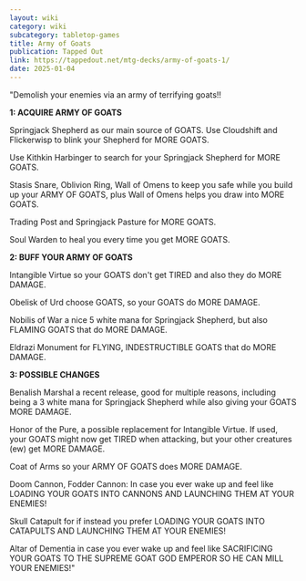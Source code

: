 ```yaml
---
layout: wiki
category: wiki
subcategory: tabletop-games
title: Army of Goats
publication: Tapped Out
link: https://tappedout.net/mtg-decks/army-of-goats-1/
date: 2025-01-04
---
```


"Demolish your enemies via an army of terrifying goats!!

**1: ACQUIRE ARMY OF GOATS**

Springjack Shepherd as our main source of GOATS. Use Cloudshift and Flickerwisp to blink your Shepherd for MORE GOATS.

Use Kithkin Harbinger to search for your Springjack Shepherd for MORE GOATS.

Stasis Snare, Oblivion Ring, Wall of Omens to keep you safe while you build up your ARMY OF GOATS, plus Wall of Omens helps you draw into MORE GOATS.

Trading Post and Springjack Pasture for MORE GOATS.

Soul Warden to heal you every time you get MORE GOATS.

**2: BUFF YOUR ARMY OF GOATS**

Intangible Virtue so your GOATS don't get TIRED and also they do MORE DAMAGE.

Obelisk of Urd choose GOATS, so your GOATS do MORE DAMAGE.

Nobilis of War a nice 5 white mana for Springjack Shepherd, but also FLAMING GOATS that do MORE DAMAGE.

Eldrazi Monument for FLYING, INDESTRUCTIBLE GOATS that do MORE DAMAGE.

**3: POSSIBLE CHANGES**

Benalish Marshal a recent release, good for multiple reasons, including being a 3 white mana for Springjack Shepherd while also giving your GOATS MORE DAMAGE.

Honor of the Pure, a possible replacement for Intangible Virtue. If used, your GOATS might now get TIRED when attacking, but your other creatures (ew) get MORE DAMAGE.

Coat of Arms so your ARMY OF GOATS does MORE DAMAGE.

Doom Cannon, Fodder Cannon: In case you ever wake up and feel like LOADING YOUR GOATS INTO CANNONS AND LAUNCHING THEM AT YOUR ENEMIES!

Skull Catapult for if instead you prefer LOADING YOUR GOATS INTO CATAPULTS AND LAUNCHING THEM AT YOUR ENEMIES!

Altar of Dementia in case you ever wake up and feel like SACRIFICING YOUR GOATS TO THE SUPREME GOAT GOD EMPEROR SO HE CAN MILL YOUR ENEMIES!"
